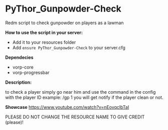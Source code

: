# PyThor_Gunpowder-Check
Redm script to check gunpowder on players as a lawman

**How to use the script in your server:**

- Add it to your resources folder
- Add `ensure PyThor_Gunpowder-Check` to your server.cfg

**Dependecies**
- vorp-core
- vorp-progressbar

**Description:**

to check a player simply go near him and use the command in the config with the player ID 
example: /gp 1
you will get notify if the player clean or not.

**Showcase**
https://www.youtube.com/watch?v=nEovqcIbTaI

PLEASE DO NOT CHANGE THE RESOURCE NAME TO GIVE CREDIT (please)!
